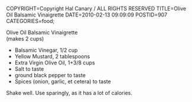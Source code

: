 COPYRIGHT=Copyright Hal Canary / ALL RIGHTS RESERVED
TITLE=Olive Oil Balsamic Vinaigrette
DATE=2010-02-13 09:09:09
POSTID=907
CATEGORIES=food;

Olive Oil Balsamic Vinaigrette  
(makes 2 cups)

*   Balsamic Vinegar, 1/2 cup
*   Yellow Mustard, 2 tablespoons
*   Extra Virgin Olive Oil, 1+3/8 cups
*   Salt to taste
*   ground black pepper to taste
*   Spices (onion, garlic, et cetera) to taste

Shake well. Use sparingly, as it has a lot of calories.
